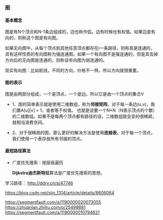 ### 图

#### 基本概念
图是有N个顶点和N-1条边组成的，边也称作弧，边有时候也有权值。如果边是有向的，则称这个图是有向图。

如果无向图中，从每个顶点到其他任意顶点都存在i一条路径，则称其是连通的，具有这样性质的有向图称为强连通图。如果一个有向图不是强连通的，但是其去掉方向后的无向图是连通的，则称该有向图为弱连通的。

现实有向图：比如航线，不同的方向，价格不一样。所以方向就很重要。


#### 图的表示
图是由两部分组成，一个是顶点，一个是边。所以它是由一个顶点的集合V
* 1、图的简单表示就是使用二维数组，称为**邻接矩阵**。对于每一条边(u,v)，我们置A[u][v] = 1，或者等于权值。
    也就是说要一个N*N（N表示顶点的个数）的二维数组。如果不是每两个顶点都有路径的话，二维数组就会变的很稀疏，就相当浪费空间。

* 2、对于很稀疏的图，那么更好的解决方法是使用**连接表**。对于每一个顶点，我们使用一个表存放所有邻接的顶点。


#### 最短路径算法

*  广度优先搜索：按层级遍历

    **Dijkstra迪杰斯特拉**算法是广度优先搜索的思想。
    
    










学习路径：
http://ddrv.cn/a/47746

https://blog.csdn.net/sjin_1314/article/details/8606064


https://segmentfault.com/a/1190000020073055
https://zhuanlan.zhihu.com/p/25498681
https://segmentfault.com/a/1190000010794621
